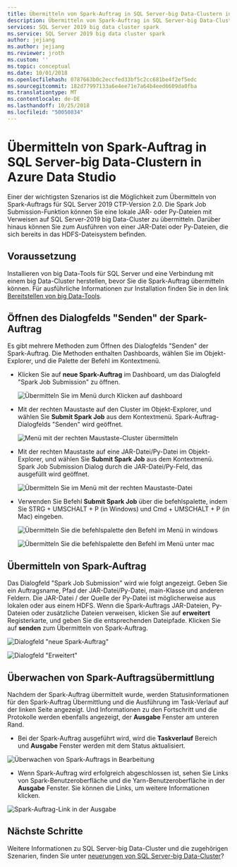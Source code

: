 ```yaml
---
title: Übermitteln von Spark-Auftrag in SQL Server-big Data-Clustern in Azure Data Studio
description: Übermitteln von Spark-Auftrag in SQL Server-big Data-Clustern in Azure Data Studio
services: SQL Server 2019 big data cluster spark
ms.service: SQL Server 2019 big data cluster spark
author: jejiang
ms.author: jejiang
ms.reviewer: jroth
ms.custom: ''
ms.topic: conceptual
ms.date: 10/01/2018
ms.openlocfilehash: 0787663b0c2eccfed33bf5c2cc681be4f2ef5edc
ms.sourcegitcommit: 182d77997133a6e4ee71e7a64b4eed6609da0fba
ms.translationtype: MT
ms.contentlocale: de-DE
ms.lasthandoff: 10/25/2018
ms.locfileid: "50050834"
---
```

# <a name="submit-spark-job-on-sql-server-big-data-clusters-in-azure-data-studio"></a>Übermitteln von Spark-Auftrag in SQL Server-big Data-Clustern in Azure Data Studio

Einer der wichtigsten Szenarios ist die Möglichkeit zum Übermitteln von Spark-Auftrags für SQL Server 2019 CTP-Version 2.0. Die Spark Job Submission-Funktion können Sie eine lokale JAR- oder Py-Dateien mit Verweisen auf SQL Server-2019 big Data-Cluster zu übermitteln. Darüber hinaus können Sie zum Ausführen von einer JAR-Datei oder Py-Dateien, die sich bereits in das HDFS-Dateisystem befinden. 

## <a name="prerequisite"></a>Voraussetzung 
Installieren von big Data-Tools für SQL Server und eine Verbindung mit einem big Data-Cluster herstellen, bevor Sie die Spark-Auftrag übermitteln können. Für ausführliche Informationen zur Installation finden Sie in den link [Bereitstellen von big Data-Tools](deploy-big-data-tools.md).

## <a name="open-spark-job-submission-dialog"></a>Öffnen des Dialogfelds "Senden" der Spark-Auftrag
Es gibt mehrere Methoden zum Öffnen des Dialogfelds "Senden" der Spark-Auftrag. Die Methoden enthalten Dashboards, wählen Sie im Objekt-Explorer, und die Palette der Befehl im Kontextmenü.

+ Klicken Sie auf **neue Spark-Auftrag** im Dashboard, um das Dialogfeld "Spark Job Submission" zu öffnen.

    ![Übermitteln Sie im Menü durch Klicken auf dashboard ](./media/submit-spark-job/new-spark-job.png)
 
+ Mit der rechten Maustaste auf den Cluster im Objekt-Explorer, und wählen Sie **Submit Spark Job** aus dem Kontextmenü. Spark-Auftrag-Dialogfelds "Senden" wird geöffnet.  
 
    ![Menü mit der rechten Maustaste-Cluster übermitteln](./media/submit-spark-job/submit-spark-job.png)

+ Mit der rechten Maustaste auf eine JAR-Datei/Py-Datei im Objekt-Explorer, und wählen Sie **Submit Spark Job** aus dem Kontextmenü. Spark Job Submission Dialog durch die JAR-Datei/Py-Feld, das ausgefüllt wird geöffnet. 
 
    ![Übermitteln Sie im Menü mit der rechten Maustaste-Datei](./media/submit-spark-job/submit-spark-job-2.png)

+ Verwenden Sie Befehl **Submit Spark Job** über die befehlspalette, indem Sie STRG + UMSCHALT + P (in Windows) und Cmd + UMSCHALT + P (in Mac) eingeben.

    ![Übermitteln Sie die befehlspalette den Befehl im Menü in windows](./media/submit-spark-job/submit-spark-job-3.png)

    ![Übermitteln Sie die befehlspalette den Befehl im Menü unter mac](./media/submit-spark-job/submit-spark-job-4.png)
  
 
## <a name="submit-spark-job"></a>Übermitteln von Spark-Auftrag 
Das Dialogfeld "Spark Job Submission" wird wie folgt angezeigt. Geben Sie ein Auftragsname, Pfad der JAR-Datei/Py-Datei, main-Klasse und anderen Feldern. Die JAR-Datei / der Quelle der Py-Datei ist möglicherweise aus lokalen oder aus einem HDFS. Wenn die Spark-Auftrags JAR-Dateien, Py-Dateien oder zusätzliche Dateien verweisen, klicken Sie auf **erweitert** Registerkarte, und geben Sie die entsprechenden Dateipfade. Klicken Sie auf **senden** zum Übermitteln von Spark-Auftrag.
 
![Dialogfeld "neue Spark-Auftrag"](./media/submit-spark-job/submit-spark-job-section.png)

![Dialogfeld "Erweitert"](./media/submit-spark-job/submit-spark-job-section-1.png)

## <a name="monitor-spark-job-submission"></a>Überwachen von Spark-Auftragsübermittlung
Nachdem der Spark-Auftrag übermittelt wurde, werden Statusinformationen für den Spark-Auftrag Übermittlung und die Ausführung im Task-Verlauf auf der linken Seite angezeigt. Und Informationen zu den Fortschritt und die Protokolle werden ebenfalls angezeigt, der **Ausgabe** Fenster am unteren Rand.
+ Bei der Spark-Auftrag ausgeführt wird, wird die **Taskverlauf** Bereich und **Ausgabe** Fenster werden mit dem Status aktualisiert.

![Überwachen von Spark-Auftrags in Bearbeitung](./media/submit-spark-job/monitor-spark-job-submission.png)

+ Wenn Spark-Auftrag wird erfolgreich abgeschlossen ist, sehen Sie Links von Spark-Benutzeroberfläche und die Yarn-Benutzeroberfläche in der **Ausgabe** Fenster. Sie können die Links, um weitere Informationen klicken.

![Spark-Auftrag-Link in der Ausgabe](./media/submit-spark-job/monitor-spark-job-submission-2.png)

## <a name="next-steps"></a>Nächste Schritte
Weitere Informationen zu SQL Server-big Data-Cluster und die zugehörigen Szenarien, finden Sie unter [neuerungen von SQL Server-big Data-Cluster](big-data-cluster-overview.md)?

